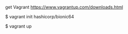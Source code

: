 get Vagrant
https://www.vagrantup.com/downloads.html

$ vagrant init hashicorp/bionic64


$ vagrant up
